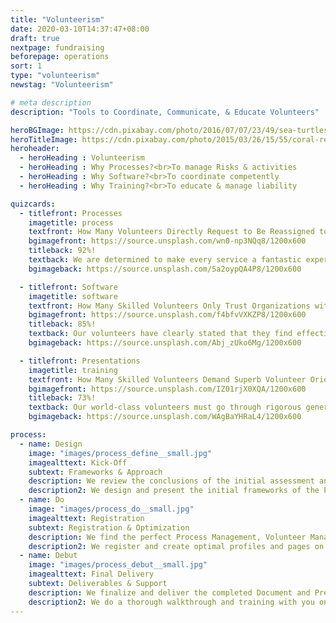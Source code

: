 ```yaml
---
title: "Volunteerism"
date: 2020-03-10T14:37:47+08:00
draft: true
nextpage: fundraising
beforepage: operations 
sort: 1
type: "volunteerism"
newstag: "Volunteerism"

# meta description
description: "Tools to Coordinate, Communicate, & Educate Volunteers"

heroBGImage: https://cdn.pixabay.com/photo/2016/07/07/23/49/sea-turtles-1503461_1280.jpg
heroTitleImage: https://cdn.pixabay.com/photo/2015/03/26/15/55/coral-reef-692957_1280.jpg
heroheader:
  - heroHeading : Volunteerism
  - heroHeading : Why Processes?<br>To manage Risks & activities
  - heroHeading : Why Software?<br>To coordinate competently
  - heroHeading : Why Training?<br>To educate & manage liability

quizcards:
  - titlefront: Processes
    imagetitle: process
    textfront: How Many Volunteers Directly Request to Be Reassigned to Organizations with Superb Management Processes?
    bgimagefront: https://source.unsplash.com/wn0-np3NQq8/1200x600
    titleback: 92%!
    textback: We are determined to make every service a fantastic experience for both you and our volunteers. As such, we guarantee you that our volunteers are fully competent, and guarantee our volunteers that you will have the best Processes to manage them and any risks completely.<br><br>We create fully detailed Process Documents for you to expertly coordinate and communicate with our volunteers during their service.<br><br>**NOTE** - The document will be specialized for Ecotourism Volunteers (if for an Ecotourism organization) or Online Volunteers (if the volunteer is needed specifically for online services).<br><br>We also set up & train you on Software used to optimize processes (e.g. Trello, Slack, etc.) 
    bgimageback: https://source.unsplash.com/5a2oypQA4P8/1200x600

  - titlefront: Software
    imagetitle: software
    textfront: How Many Skilled Volunteers Only Trust Organizations with Excellent Management Systems in Place?
    bgimagefront: https://source.unsplash.com/f4bfvVXKZP8/1200x600
    titleback: 85%!
    textback: Our volunteers have clearly stated that they find effective communication and coordination systems critical to how well they perform their duties. Organizations have also stated that having great tools helps them mobilize volunteers better and greatly lowers their costs.<br><br>We provide you access to the software at the cost-point of your choice (yes, free included!) and set you up with a stellar profile and sign-up page for your volunteers.<br><br>And, of course, our job won't be finished until we train you and your staff to operate this software - including making changes, assigning tasks, managing resources, creating events, and tracking time - like a pro yourself.
    bgimageback: https://source.unsplash.com/Abj_zUko6Mg/1200x600

  - titlefront: Presentations
    imagetitle: training
    textfront: How Many Skilled Volunteers Demand Superb Volunteer Orientations Before They Begin Donating Their Time?
    bgimagefront: https://source.unsplash.com/IZ01rjX0XQA/1200x600
    titleback: 73%!
    textback: Our world-class volunteers must go through rigorous general training with us before they can join our matching service. We require that you have excellent orientations for our volunteers as well for a clear understanding of their duties and risks.<br><br>We capture all the key data about your organization and create amazing orientations to vastly elevate the quality and lower the risk of the volunteer's service.<br><br>**NOTE** - The vast majority of volunteers, especially those who are highly skilled and/or younger, greatly prefer to complete their training online whenever possible.<br><br>We set you up and train you on using Collaboration Software to do online training effectively.
    bgimageback: https://source.unsplash.com/WAgBaYHRaL4/1200x600

process:
  - name: Design
    image: "images/process_define__small.jpg"
    imagealttext: Kick-Off
    subtext: Frameworks & Approach
    description: We review the conclusions of the initial assessment and create an approach to implement the new Processes, Tools, and Training Programs.
    description2: We design and present the initial frameworks of the Process Document and Training Presentation to you and validate that our approach aligns with your organization's theme.
  - name: Do
    image: "images/process_do__small.jpg"
    imagealttext: Registration
    subtext: Registration & Optimization
    description: We find the perfect Process Management, Volunteer Management, and Online Collaboration/Training Software for your needs.
    description2: We register and create optimal profiles and pages on all of the sourced software for you, ensuring that all technical requirements are addressed.
  - name: Debut
    image: "images/process_debut__small.jpg"
    imagealttext: Final Delivery
    subtext: Deliverables & Support
    description: We finalize and deliver the completed Document and Presentation, alongside all of the fully registered and set up Software.
    description2: We do a thorough walkthrough and training with you on all of the Deliverables. And we do provide you with unlimited ongoing support should you ever need it.
---
```

